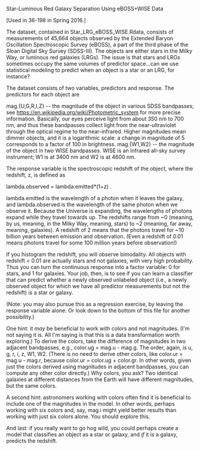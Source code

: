 Star-Luminous Red Galaxy Separation Using eBOSS+WISE Data

[Used in 36-198 in Spring 2016.]

The dataset, contained in Star_LRG_eBOSS_WISE.Rdata, consists of measurements 
of 45,664 objects observed by the Extended Baryon Oscillation Spectroscopic 
Survey (eBOSS), a part of the third phase of the Sloan Digital Sky Survey 
(SDSS-III). The objects are either stars in the Milky Way, or luminous red 
galaxies (LRGs). The issue is that stars and LRGs sometimes occupy the same
volumes of predictor space...can we use statistical modeling to predict when
an object is a star or an LRG, for instance?

The dataset consists of two variables, predictors and response. The
predictors for each object are

mag.{U,G,R,I,Z}  -- the magnitude of the object in various SDSS bandpasses; see
                    https://en.wikipedia.org/wiki/Photometric_system
                    for more precise information. Basically, our eyes perceive
                    light from about 350 nm to 700 nm, and thus these bandpasses
                    collect light from the near-ultraviolet through the optical
                    regime to the near-infrared. Higher magnitudes mean dimmer
                    objects, and it is a logarithmic scale: a change in 
                    magnitude of 5 corresponds to a factor of 100 in brightness.
mag.{W1,W2}      -- the magnitude of the object in two WISE bandpasses. WISE
                    is an infrared all-sky survey instrument; W1 is at 3400 nm
                    and W2 is at 4600 nm.

The response variable is the spectroscopic redshift of the object, where the
redshift, z, is defined as

lambda.observed = lambda.emitted*(1+z) .

lambda.emitted is the wavelength of a photon when it leaves the
galaxy, and lambda.observed is the wavelength of the same photon when we
observe it. Because the Universe is expanding, the wavelengths of photons
expand while they travel towards up. The redshifts range from ~0 (meaning,
by us, meaning, in the Milky Way, meaning, stars) to ~2 (meaning, far away, 
meaning, galaxies). A redshift of 2 means that the photons travel for 
~10 billion years between emission and observation. (Even a redshift of 
0.01 means photons travel for some 100 million years before observation!)

If you histogram the redshift, you will observe bimodality. All objects with 
redshift < 0.01 are actually stars and not galaxies, with very high 
probability. Thus you can turn the continuous response into a factor 
variable: 0 for stars, and 1 for galaxies. Your job, then, is to see if 
you can learn a classifier that can predict whether a newly observed 
unlabeled object (i.e., a newly observed object for which we have all
predictor measurements but not the redshift) is a star or galaxy.

(Note: you may also pursue this as a regression exercise, by leaving
the response variable alone. Or look down to the bottom of this file for
another possibility.)

One hint: it *may* be beneficial to work with colors and not magnitudes.
(I'm not saying it is. All I'm saying is that this is a data transformation
worth exploring.) To derive the colors, take the difference of magnitudes 
in two adjacent bandpasses, e.g., color.ug = mag.u - mag.g. The order, 
again, is u, g, r, i, z, W1, W2. (There is no need to derive other colors, 
like color.ur = mag.u - mag.r, because color.ur = color.ug + color.gr. In 
other words, given just the colors derived using magnitudes in adjacent 
bandpasses, you can compute any other color directly.) Why colors, 
you ask? Two identical galaxies at different distances from the Earth 
will have different magnitudes, but the same colors.

A second hint: astronomers working with colors often find it is beneficial
to include one of the magnitudes in the model. In other words, perhaps
working with six colors and, say, mag.i might yield better results than working
with just six colors alone. You should explore this.

And last: if you really want to go hog wild, you could perhaps create a model
that classifies an object as a star or galaxy, and *if* it is a galaxy, 
predicts the redshift.

